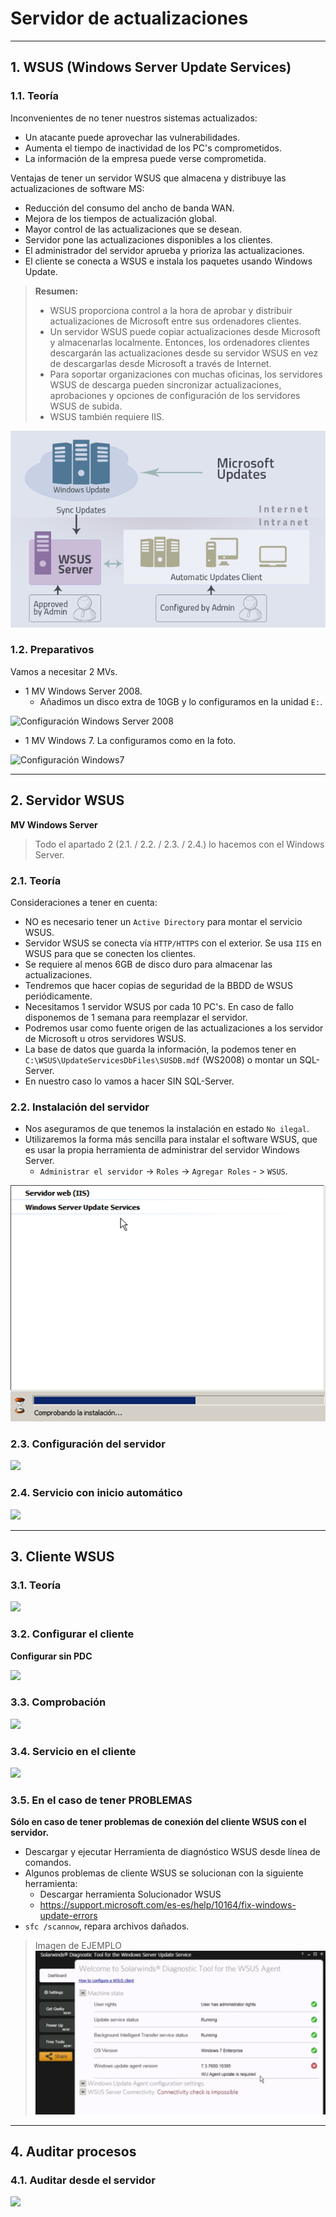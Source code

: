 
# Servidor de actualizaciones

---

## 1. WSUS (Windows Server Update Services)

### 1.1. Teoría

Inconvenientes de no tener nuestros sistemas actualizados:
* Un atacante puede aprovechar las vulnerabilidades.
* Aumenta el tiempo de inactividad de los PC's comprometidos.
* La información de la empresa puede verse comprometida.

Ventajas de tener un servidor WSUS que almacena y distribuye las actualizaciones de software MS:
* Reducción del consumo del ancho de banda WAN.
* Mejora de los tiempos de actualización global.
* Mayor control de las actualizaciones que se desean.
* Servidor pone las actualizaciones disponibles a los clientes.
* El administrador del servidor aprueba y prioriza las actualizaciones.
* El cliente se conecta a WSUS e instala los paquetes usando Windows Update.


> **Resumen:**
>
> * WSUS proporciona control a la hora de aprobar y distribuir actualizaciones de Microsoft entre sus ordenadores clientes.
> * Un servidor WSUS puede copiar actualizaciones desde Microsoft y almacenarlas localmente. Entonces, los ordenadores clientes descargarán las actualizaciones desde su servidor WSUS en vez de descargarlas desde Microsoft a través de Internet.
> * Para soportar organizaciones con muchas oficinas, los servidores WSUS de descarga pueden sincronizar actualizaciones, aprobaciones y opciones de configuración de los servidores WSUS de subida.
> * WSUS también requiere IIS.

![WSUS Esquema Ejemplo](./images/wsus-croquis.png)

### 1.2. Preparativos

Vamos a necesitar 2 MVs.
  * 1 MV Windows Server 2008.
    * Añadimos un disco extra de 10GB y lo configuramos en la unidad `E:`.

![Configuración Windows Server 2008](./images/windows-server.png)

* 1 MV Windows 7. La configuramos como en la foto.

![Configuración Windows7](./images/windows.png)

---

## 2. Servidor WSUS

**MV Windows Server**
> Todo el apartado 2 (2.1. / 2.2. / 2.3. / 2.4.) lo hacemos con el Windows Server.

### 2.1. Teoría

Consideraciones a tener en cuenta:
* NO es necesario tener un `Active Directory` para montar el servicio WSUS.
* Servidor WSUS se conecta vía `HTTP/HTTPS` con el exterior. Se usa `IIS` en WSUS para que se conecten los clientes.
* Se requiere al menos 6GB de disco duro para almacenar las actualizaciones.
* Tendremos que hacer copias de seguridad de la BBDD de WSUS periódicamente.
* Necesitamos 1 servidor WSUS por cada 10 PC's. En caso de fallo disponemos de 1 semana para reemplazar el servidor.
* Podremos usar como fuente origen de las actualizaciones a los servidor de Microsoft u otros servidores WSUS.
* La base de datos que guarda la información, la podemos tener en `C:\WSUS\UpdateServicesDbFiles\SUSDB.mdf` (WS2008) o montar un SQL-Server.
* En nuestro caso lo vamos a hacer SIN SQL-Server.

### 2.2. Instalación del servidor

  * Nos aseguramos de que tenemos la instalación en estado `No ilegal`.
  * Utilizaremos la forma más sencilla para instalar el software WSUS, que es usar la propia herramienta de administrar del servidor Windows Server.
    * `Administrar el servidor` -> `Roles` -> `Agregar Roles` - > `WSUS`.

![Administrar el servidor](./images/server-wsus.png)

### 2.3. Configuración del servidor



![](./images/.png)

### 2.4. Servicio con inicio automático



![](./images/.png)

---

## 3. Cliente WSUS

### 3.1. Teoría



![](./images/.png)

### 3.2. Configurar el cliente

**Configurar sin PDC**

![](./images/.png)

### 3.3. Comprobación



![](./images/.png)

### 3.4. Servicio en el cliente



![](./images/.png)

### 3.5. En el caso de tener PROBLEMAS

**Sólo en caso de tener problemas de conexión del cliente WSUS con el servidor.**

* Descargar y ejecutar Herramienta de diagnóstico WSUS desde línea de comandos.
* Algunos problemas de cliente WSUS se solucionan con la siguiente herramienta:
  * Descargar herramienta Solucionador WSUS
  * https://support.microsoft.com/es-es/help/10164/fix-windows-update-errors
* `sfc /scannow`, repara archivos dañados.

> Imagen de EJEMPLO
![Herramienta diagnostico WSUS](./images/herram-wsus.png)

---

## 4. Auditar procesos

### 4.1. Auditar desde el servidor



![](./images/.png)
